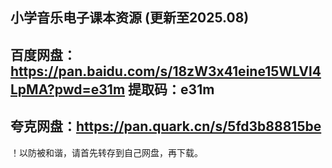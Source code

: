 
 
小学音乐电子课本资源 (更新至2025.08)
----------
百度网盘：https://pan.baidu.com/s/18zW3x41eine15WLVl4LpMA?pwd=e31m
提取码：e31m
----------
夸克网盘：https://pan.quark.cn/s/5fd3b88815be
----------
！以防被和谐，请首先转存到自己网盘，再下载。
